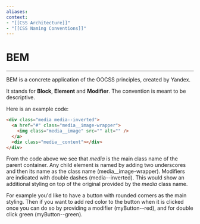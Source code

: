 ```yaml
---
aliases:
context:
- "[[CSS Architecture]]"
- "[[CSS Naming Conventions]]"
---
```


# BEM

---

BEM is a concrete application of the OOCSS principles, created by Yandex.

It stands for **Block**, **Element** and **Modifier**. The convention is meant to be descriptive.

Here is an example code:

```html
<div class="media media--inverted">
  <a href="#" class="media__image-wrapper">
    <img class="media__image" src="" alt="" />
  </a>
  <div class="media__content"></div>
</div>
```

From the code above we see that *media* is the main class name of the parent container. Any child element is named by adding two underscores and then its name as the class name (media__image-wrapper). Modifiers are indicated with double dashes (media--inverted). This would show an additional styling on top of the original provided by the *media* class name.

For example you'd like to have a button with rounded corners as the main styling.
Then if you want to add red color to the button when it is clicked once you can do so by providing a modifier (myButton--red), and for double click green (myButton--green).


